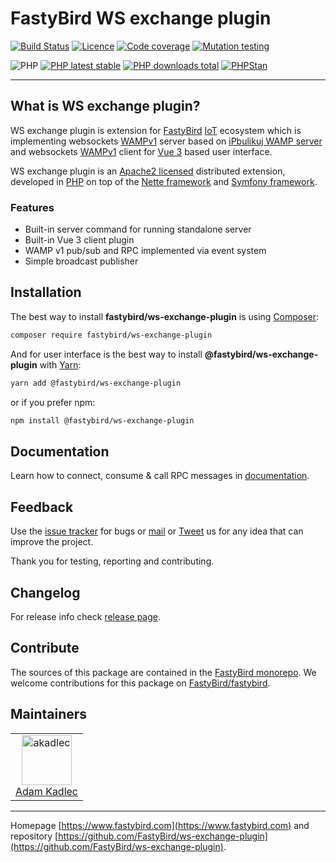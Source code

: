 # FastyBird WS exchange plugin

[![Build Status](https://badgen.net/github/checks/FastyBird/ws-exchange-plugin/main?cache=300&style=flat-square)](https://github.com/FastyBird/ws-exchange-plugin/actions)
[![Licence](https://badgen.net/github/license/FastyBird/ws-exchange-plugin?cache=300&style=flat-square)](https://github.com/FastyBird/ws-exchange-plugin/blob/main/LICENSE.md)
[![Code coverage](https://badgen.net/coveralls/c/github/FastyBird/ws-exchange-plugin?cache=300&style=flat-square)](https://coveralls.io/r/FastyBird/ws-exchange-plugin)
[![Mutation testing](https://img.shields.io/endpoint?style=flat-square&url=https%3A%2F%2Fbadge-api.stryker-mutator.io%2Fgithub.com%2FFastyBird%2Fws-exchange-plugin%2Fmain)](https://dashboard.stryker-mutator.io/reports/github.com/FastyBird/ws-exchange-plugin/main)

![PHP](https://badgen.net/packagist/php/FastyBird/ws-exchange-plugin?cache=300&style=flat-square)
[![PHP latest stable](https://badgen.net/packagist/v/FastyBird/ws-exchange-plugin/latest?cache=300&style=flat-square)](https://packagist.org/packages/FastyBird/ws-exchange-plugin)
[![PHP downloads total](https://badgen.net/packagist/dt/FastyBird/ws-exchange-plugin?cache=300&style=flat-square)](https://packagist.org/packages/FastyBird/ws-exchange-plugin)
[![PHPStan](https://img.shields.io/badge/phpstan-enabled-brightgreen.svg?style=flat-square)](https://github.com/phpstan/phpstan)

***

## What is WS exchange plugin?

WS exchange plugin is extension for [FastyBird](https://www.fastybird.com) [IoT](https://en.wikipedia.org/wiki/Internet_of_things) ecosystem
which is implementing websockets [WAMPv1](https://wamp-proto.org) server based on [iPbulikuj WAMP server](https://github.com/ipublikuj/websockets-wamp)
and websockets [WAMPv1](https://wamp-proto.org) client for [Vue 3](https://vuejs.org) based user interface.

WS exchange plugin is an [Apache2 licensed](http://www.apache.org/licenses/LICENSE-2.0) distributed extension, developed
in [PHP](https://www.php.net) on top of the [Nette framework](https://nette.org) and [Symfony framework](https://symfony.com).

### Features

- Built-in server command for running standalone server
- Built-in Vue 3 client plugin
- WAMP v1 pub/sub and RPC implemented via event system
- Simple broadcast publisher

## Installation

The best way to install **fastybird/ws-exchange-plugin** is using [Composer](http://getcomposer.org/):

```sh
composer require fastybird/ws-exchange-plugin
```

And for user interface is the best way to install **@fastybird/ws-exchange-plugin** with [Yarn](https://yarnpkg.com/):

```sh
yarn add @fastybird/ws-exchange-plugin
```

or if you prefer npm:

```sh
npm install @fastybird/ws-exchange-plugin
```

## Documentation

Learn how to connect, consume & call RPC messages in [documentation](https://github.com/FastyBird/ws-exchange-plugin/blob/main/.docs/en/index.md).

## Feedback

Use the [issue tracker](https://github.com/FastyBird/fastybird/issues) for bugs
or [mail](mailto:code@fastybird.com) or [Tweet](https://twitter.com/fastybird) us for any idea that can improve the
project.

Thank you for testing, reporting and contributing.

## Changelog

For release info check [release page](https://github.com/FastyBird/fastybird/releases).

## Contribute

The sources of this package are contained in the [FastyBird monorepo](https://github.com/FastyBird/fastybird). We welcome contributions for this package on [FastyBird/fastybird](https://github.com/FastyBird/).

## Maintainers

<table>
	<tbody>
		<tr>
			<td align="center">
				<a href="https://github.com/akadlec">
					<img alt="akadlec" width="80" height="80" src="https://avatars3.githubusercontent.com/u/1866672?s=460&amp;v=4" />
				</a>
				<br>
				<a href="https://github.com/akadlec">Adam Kadlec</a>
			</td>
		</tr>
	</tbody>
</table>

***
Homepage [https://www.fastybird.com](https://www.fastybird.com) and
repository [https://github.com/FastyBird/ws-exchange-plugin](https://github.com/FastyBird/ws-exchange-plugin).
